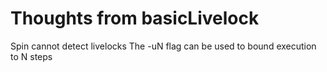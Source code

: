 # Thoughts from basicLivelock
Spin cannot detect livelocks
The -uN flag can be used to bound execution to N steps

